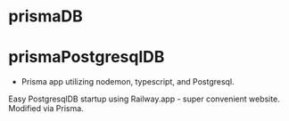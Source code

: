# prismaDB
# prismaPostgresqlDB

- Prisma app utilizing nodemon, typescript, and Postgresql.

Easy PostgresqlDB startup using Railway.app - super convenient website. Modified via Prisma.